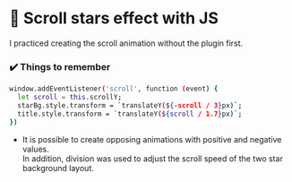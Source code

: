 # 💫 Scroll stars effect with JS
I practiced creating the scroll animation without the plugin first.

### ✔️ Things to remember
```sh
window.addEventListener('scroll', function (event) {
  let scroll = this.scrollY;
  starBg.style.transform = `translateY(${-scroll / 3}px)`;
  title.style.transform = `translateY(${scroll / 1.7}px)`;
})
```
* It is possible to create opposing animations with positive and negative values. <br />
In addition, division was used to adjust the scroll speed of the two star background layout.
